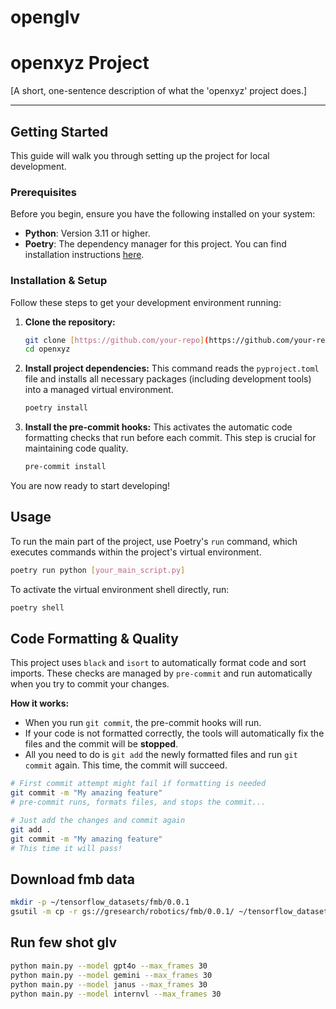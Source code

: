 # openglv

# openxyz Project

[A short, one-sentence description of what the 'openxyz' project does.]

---

## Getting Started

This guide will walk you through setting up the project for local development.

### Prerequisites

Before you begin, ensure you have the following installed on your system:
- **Python**: Version 3.11 or higher.
- **Poetry**: The dependency manager for this project. You can find installation instructions [here](https://python-poetry.org/docs/#installation).

### Installation & Setup

Follow these steps to get your development environment running:

1.  **Clone the repository:**
    ```bash
    git clone [https://github.com/your-repo](https://github.com/your-repo)
    cd openxyz
    ```

2.  **Install project dependencies:**
    This command reads the `pyproject.toml` file and installs all necessary packages (including development tools) into a managed virtual environment.
    ```bash
    poetry install
    ```

3.  **Install the pre-commit hooks:**
    This activates the automatic code formatting checks that run before each commit. This step is crucial for maintaining code quality.
    ```bash
    pre-commit install
    ```

You are now ready to start developing!

## Usage

To run the main part of the project, use Poetry's `run` command, which executes commands within the project's virtual environment.

```bash
poetry run python [your_main_script.py]
```

To activate the virtual environment shell directly, run:
```bash
poetry shell
```

## Code Formatting & Quality

This project uses `black` and `isort` to automatically format code and sort imports. These checks are managed by `pre-commit` and run automatically when you try to commit your changes.

**How it works:**
- When you run `git commit`, the pre-commit hooks will run.
- If your code is not formatted correctly, the tools will automatically fix the files and the commit will be **stopped**.
- All you need to do is `git add` the newly formatted files and run `git commit` again. This time, the commit will succeed.

```bash
# First commit attempt might fail if formatting is needed
git commit -m "My amazing feature"
# pre-commit runs, formats files, and stops the commit...

# Just add the changes and commit again
git add .
git commit -m "My amazing feature"
# This time it will pass!
```

## Download fmb data

```bash
mkdir -p ~/tensorflow_datasets/fmb/0.0.1
gsutil -m cp -r gs://gresearch/robotics/fmb/0.0.1/ ~/tensorflow_datasets/fmb/0.0.1/
```

## Run few shot glv

```bash
python main.py --model gpt4o --max_frames 30
python main.py --model gemini --max_frames 30
python main.py --model janus --max_frames 30
python main.py --model internvl --max_frames 30
```
